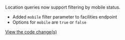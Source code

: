 Location queries now support filtering by mobile status.
* Added `mobile` filter parameter to facilities endpoint
* Options for `mobile` are `true` or `false`

[View the code change(s)](https://github.com/department-of-veterans-affairs/lighthouse-facilities/pull/169)
